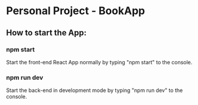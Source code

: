# Personal Project - BookApp
## How to start the App: 
### npm start
Start the front-end React App normally by typing "npm start" to the console. 
### npm run dev
Start the back-end in development mode by typing "npm run dev" to the console. 
